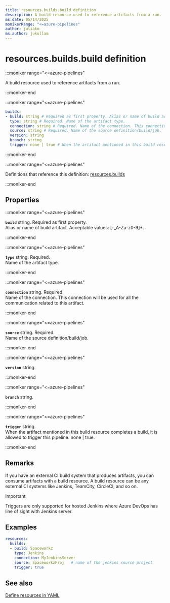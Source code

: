 ```yaml
---
title: resources.builds.build definition
description: A build resource used to reference artifacts from a run.
ms.date: 05/14/2025
monikerRange: "<=azure-pipelines"
author: juliakm
ms.author: jukullam
---
```


# resources.builds.build definition

<!-- :::description::: -->
:::moniker range="<=azure-pipelines"

<!-- :::editable-content name="description"::: -->
A build resource used to reference artifacts from a run.
<!-- :::editable-content-end::: -->

:::moniker-end
<!-- :::description-end::: -->

<!-- :::syntax::: -->
:::moniker range="<=azure-pipelines"

```yaml
builds:
- build: string # Required as first property. Alias or name of build artifact.
  type: string # Required. Name of the artifact type.
  connection: string # Required. Name of the connection. This connection will be used for all the communication related to this artifact.
  source: string # Required. Name of the source definition/build/job.
  version: string
  branch: string
  trigger: none | true # When the artifact mentioned in this build resource completes a build, it is allowed to trigger this pipeline.
```

:::moniker-end

<!-- :::syntax-end::: -->

<!-- :::parents::: -->
:::moniker range="<=azure-pipelines"

Definitions that reference this definition: [resources.builds](resources-builds.md)

:::moniker-end
<!-- :::parents-end::: -->

## Properties

<!-- :::properties::: -->
<!-- :::item name="build"::: -->
:::moniker range="<=azure-pipelines"

**`build`** string. Required as first property.<br><!-- :::editable-content name="propDescription"::: -->
Alias or name of build artifact. Acceptable values: [-_A-Za-z0-9]*.
<!-- :::editable-content-end::: -->

:::moniker-end
<!-- :::item-end::: -->
<!-- :::item name="type"::: -->
:::moniker range="<=azure-pipelines"

**`type`** string. Required.<br><!-- :::editable-content name="propDescription"::: -->
Name of the artifact type.
<!-- :::editable-content-end::: -->

:::moniker-end
<!-- :::item-end::: -->
<!-- :::item name="connection"::: -->
:::moniker range="<=azure-pipelines"

**`connection`** string. Required.<br><!-- :::editable-content name="propDescription"::: -->
Name of the connection. This connection will be used for all the communication related to this artifact.
<!-- :::editable-content-end::: -->

:::moniker-end
<!-- :::item-end::: -->
<!-- :::item name="source"::: -->
:::moniker range="<=azure-pipelines"

**`source`** string. Required.<br><!-- :::editable-content name="propDescription"::: -->
Name of the source definition/build/job.
<!-- :::editable-content-end::: -->

:::moniker-end
<!-- :::item-end::: -->
<!-- :::item name="version"::: -->
:::moniker range="<=azure-pipelines"

**`version`** string.<br><!-- :::editable-content name="propDescription"::: -->
<!-- :::editable-content-end::: -->

:::moniker-end
<!-- :::item-end::: -->
<!-- :::item name="branch"::: -->
:::moniker range="<=azure-pipelines"

**`branch`** string.<br><!-- :::editable-content name="propDescription"::: -->
<!-- :::editable-content-end::: -->

:::moniker-end
<!-- :::item-end::: -->
<!-- :::item name="trigger"::: -->
:::moniker range="<=azure-pipelines"

**`trigger`** string.<br><!-- :::editable-content name="propDescription"::: -->
When the artifact mentioned in this build resource completes a build, it is allowed to trigger this pipeline. none | true.
<!-- :::editable-content-end::: -->

:::moniker-end
<!-- :::item-end::: -->
<!-- :::properties-end::: -->

<!-- :::remarks::: -->
<!-- :::editable-content name="remarks"::: -->
## Remarks

If you have an external CI build system that produces artifacts, you can consume artifacts with a build resource. A build resource can be any external CI systems like Jenkins, TeamCity, CircleCI, and so on.

> [!IMPORTANT]
> Triggers are only supported for hosted Jenkins where Azure DevOps has line of sight with Jenkins server.
<!-- :::editable-content-end::: -->
<!-- :::remarks-end::: -->

<!-- :::examples::: -->
<!-- :::editable-content name="examples"::: -->
## Examples

```yaml
resources:
  builds:
  - build: Spaceworkz
    type: Jenkins
    connection: MyJenkinsServer 
    source: SpaceworkzProj   # name of the jenkins source project
    trigger: true
```
<!-- :::editable-content-end::: -->
<!-- :::examples-end::: -->

<!-- :::see-also::: -->
<!-- :::editable-content name="seeAlso"::: -->
## See also

[Define resources in YAML](/azure/devops/pipelines/process/resources)
<!-- :::editable-content-end::: -->
<!-- :::see-also-end::: -->